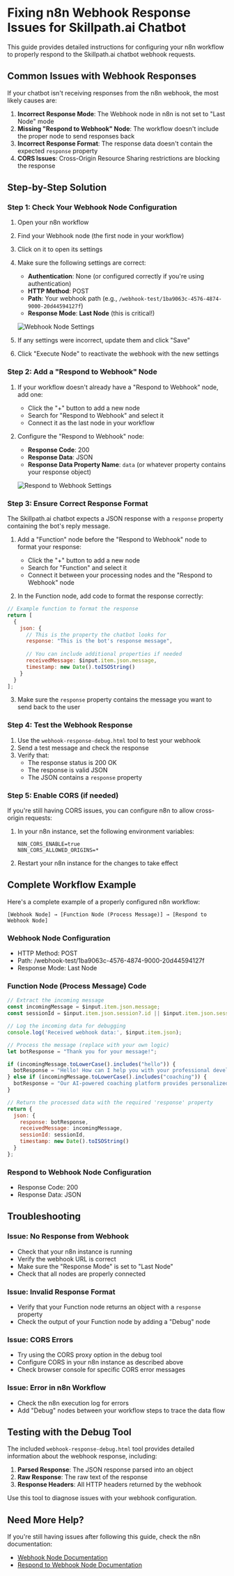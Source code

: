 # Fixing n8n Webhook Response Issues for Skillpath.ai Chatbot

This guide provides detailed instructions for configuring your n8n workflow to properly respond to the Skillpath.ai chatbot webhook requests.

## Common Issues with Webhook Responses

If your chatbot isn't receiving responses from the n8n webhook, the most likely causes are:

1. **Incorrect Response Mode**: The Webhook node in n8n is not set to "Last Node" mode
2. **Missing "Respond to Webhook" Node**: The workflow doesn't include the proper node to send responses back
3. **Incorrect Response Format**: The response data doesn't contain the expected `response` property
4. **CORS Issues**: Cross-Origin Resource Sharing restrictions are blocking the response

## Step-by-Step Solution

### Step 1: Check Your Webhook Node Configuration

1. Open your n8n workflow
2. Find your Webhook node (the first node in your workflow)
3. Click on it to open its settings
4. Make sure the following settings are correct:
   - **Authentication**: None (or configured correctly if you're using authentication)
   - **HTTP Method**: POST
   - **Path**: Your webhook path (e.g., `/webhook-test/1ba9063c-4576-4874-9000-20d44594127f`)
   - **Response Mode**: **Last Node** (this is critical!)

   ![Webhook Node Settings](https://docs.n8n.io/assets/img/workflows/integrations/nodes/webhook-node-options.963c4e1b.png)

5. If any settings were incorrect, update them and click "Save"
6. Click "Execute Node" to reactivate the webhook with the new settings

### Step 2: Add a "Respond to Webhook" Node

1. If your workflow doesn't already have a "Respond to Webhook" node, add one:
   - Click the "+" button to add a new node
   - Search for "Respond to Webhook" and select it
   - Connect it as the last node in your workflow

2. Configure the "Respond to Webhook" node:
   - **Response Code**: 200
   - **Response Data**: JSON
   - **Response Data Property Name**: `data` (or whatever property contains your response object)

   ![Respond to Webhook Settings](https://docs.n8n.io/assets/img/workflows/integrations/nodes/respond-to-webhook-node.c4a10c4d.png)

### Step 3: Ensure Correct Response Format

The Skillpath.ai chatbot expects a JSON response with a `response` property containing the bot's reply message.

1. Add a "Function" node before the "Respond to Webhook" node to format your response:
   - Click the "+" button to add a new node
   - Search for "Function" and select it
   - Connect it between your processing nodes and the "Respond to Webhook" node

2. In the Function node, add code to format the response correctly:

```javascript
// Example function to format the response
return [
  {
    json: {
      // This is the property the chatbot looks for
      response: "This is the bot's response message",
      
      // You can include additional properties if needed
      receivedMessage: $input.item.json.message,
      timestamp: new Date().toISOString()
    }
  }
];
```

3. Make sure the `response` property contains the message you want to send back to the user

### Step 4: Test the Webhook Response

1. Use the `webhook-response-debug.html` tool to test your webhook
2. Send a test message and check the response
3. Verify that:
   - The response status is 200 OK
   - The response is valid JSON
   - The JSON contains a `response` property

### Step 5: Enable CORS (if needed)

If you're still having CORS issues, you can configure n8n to allow cross-origin requests:

1. In your n8n instance, set the following environment variables:
   ```
   N8N_CORS_ENABLE=true
   N8N_CORS_ALLOWED_ORIGINS=*
   ```

2. Restart your n8n instance for the changes to take effect

## Complete Workflow Example

Here's a complete example of a properly configured n8n workflow:

```
[Webhook Node] → [Function Node (Process Message)] → [Respond to Webhook Node]
```

### Webhook Node Configuration
- HTTP Method: POST
- Path: /webhook-test/1ba9063c-4576-4874-9000-20d44594127f
- Response Mode: Last Node

### Function Node (Process Message) Code
```javascript
// Extract the incoming message
const incomingMessage = $input.item.json.message;
const sessionId = $input.item.json.session?.id || $input.item.json.sessionId;

// Log the incoming data for debugging
console.log('Received webhook data:', $input.item.json);

// Process the message (replace with your own logic)
let botResponse = "Thank you for your message!";

if (incomingMessage.toLowerCase().includes("hello")) {
  botResponse = "Hello! How can I help you with your professional development today?";
} else if (incomingMessage.toLowerCase().includes("coaching")) {
  botResponse = "Our AI-powered coaching platform provides personalized guidance to help you develop your professional skills.";
}

// Return the processed data with the required 'response' property
return {
  json: {
    response: botResponse,
    receivedMessage: incomingMessage,
    sessionId: sessionId,
    timestamp: new Date().toISOString()
  }
};
```

### Respond to Webhook Node Configuration
- Response Code: 200
- Response Data: JSON

## Troubleshooting

### Issue: No Response from Webhook
- Check that your n8n instance is running
- Verify the webhook URL is correct
- Make sure the "Response Mode" is set to "Last Node"
- Check that all nodes are properly connected

### Issue: Invalid Response Format
- Verify that your Function node returns an object with a `response` property
- Check the output of your Function node by adding a "Debug" node

### Issue: CORS Errors
- Try using the CORS proxy option in the debug tool
- Configure CORS in your n8n instance as described above
- Check browser console for specific CORS error messages

### Issue: Error in n8n Workflow
- Check the n8n execution log for errors
- Add "Debug" nodes between your workflow steps to trace the data flow

## Testing with the Debug Tool

The included `webhook-response-debug.html` tool provides detailed information about the webhook response, including:

1. **Parsed Response**: The JSON response parsed into an object
2. **Raw Response**: The raw text of the response
3. **Response Headers**: All HTTP headers returned by the webhook

Use this tool to diagnose issues with your webhook configuration.

## Need More Help?

If you're still having issues after following this guide, check the n8n documentation:
- [Webhook Node Documentation](https://docs.n8n.io/integrations/builtin/core-nodes/n8n-nodes-base.webhook/)
- [Respond to Webhook Node Documentation](https://docs.n8n.io/integrations/builtin/core-nodes/n8n-nodes-base.respondtowebhook/)
